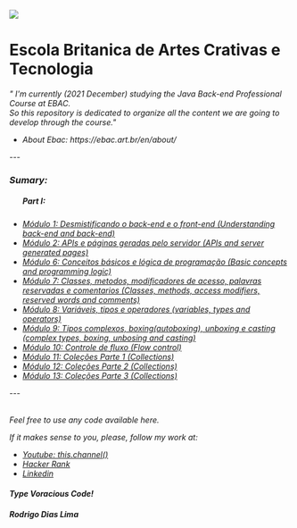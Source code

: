 <br>
<a href="https://ebac.art.br/en"><img src="https://ebaconline.com.br/_nuxt/d58908d198123d3c50c18638f58abb26.svg"></a>
<h1>Escola Britanica de Artes Crativas e Tecnologia</h1>

<em>" I'm currently (2021 December) studying the Java Back-end Professional Course at EBAC.<br> So this repository is dedicated to organize all the content we are going to develop through the course."<em>
  <ul>
    <li>About Ebac: https://ebac.art.br/en/about/
  </ul>
 
  
  <p>---</p>

<h3>Sumary:</h3>

<ul>
  <h5>Part I:</h5>
  <li><a href="https://github.com/rodrigodiaslima1/EscolaBritanica/tree/main/1-%20Desmistificando%20o%20back-end%20e%20front-end/Exercises">Módulo 1: Desmistificando o back-end e o front-end (Understanding back-end and back-end)</a></li>
  
  <li><a href="https://github.com/rodrigodiaslima1/EscolaBritanica/tree/main/2-%20APIs%20e%20p%C3%A1ginas%20geradas%20pelo%20servidor/Exercises">Módulo 2: APIs e páginas geradas pelo servidor (APIs and server generated pages)</a></li>
  
  <li><a href="https://github.com/rodrigodiaslima1/EscolaBritanica/tree/main/6-%20Conceitos%20b%C3%A1sicos%20e%20l%C3%B3gica%20de%20programa%C3%A7%C3%A3o/Exercises">Módulo 6: Conceitos básicos e lógica de programação (Basic concepts and programming logic)</a></li>
  
  <li><a href="https://github.com/rodrigodiaslima1/EscolaBritanica/tree/main/7-%20Classes%2C%20metodos%2C%20modificadores%20de%20acesso%2C%20palavras%20reservadas%20e%20comentarios">Módulo 7: Classes, metodos, modificadores de acesso, palavras reservadas e comentarios (Classes, methods, access modifiers, reserved words and comments)</a></li>
  
  <li><a href="https://github.com/rodrigodiaslima1/EscolaBritanica/tree/main/8-%20Variaveis%2C%20tipos%20e%20operadores">Módulo 8: Variáveis, tipos e operadores (variables, types and operators)</a></li>
  
  <li><a href="https://github.com/rodrigodiaslima1/EscolaBritanica/tree/main/9-%20Tipos%20complexos%2C%20boxing%20(autoboxing)%2C%20unboxing%20e%20casting">Módulo 9: Tipos complexos, boxing(autoboxing), unboxing e casting (complex types, boxing, unbosing and casting)</a></li>
  
  <li><a href="https://github.com/rodrigodiaslima1/EscolaBritanica/tree/main/10-%20Controle%20de%20fluxos">Módulo 10: Controle de fluxo (Flow control)</a></li>
  
  <li><a href="https://github.com/rodrigodiaslima1/EscolaBritanica/tree/main/11-%20Cole%C3%A7%C3%B5es%20Parte%201">Módulo 11: Coleções Parte 1 (Collections)</a></li>
  
  <li><a href="https://github.com/rodrigodiaslima1/EscolaBritanica/tree/main/12-%20Cole%C3%A7%C3%B5es%20Parte%202">Módulo 12: Coleções Parte 2 (Collections)</a></li>
  
  <li><a href="https://github.com/rodrigodiaslima1/EscolaBritanica/tree/main/13-%20Cole%C3%A7%C3%B5es%20Parte%203">Módulo 13: Coleções Parte 3 (Collections)</a></li>
 
  
</ul>


<p>---</p>
<br>
Feel free to use any code available here.

If it makes sense to you, please, follow my work at:
- <a href="https://www.youtube.com/channel/UCa7HpkUTNYhTpWNXb7VX-pg" ><em>Youtube: this.channel()</em></a>
- <a href="https://www.hackerrank.com/rodrigodiaslima1" ><em>Hacker Rank</em></a>
- <a href="https://www.linkedin.com/in/rodrigodiaslima1/" ><em>Linkedin</em></a>

<h4><em>Type Voracious Code!</em></h4>
<h4>Rodrigo Dias Lima</h4>
